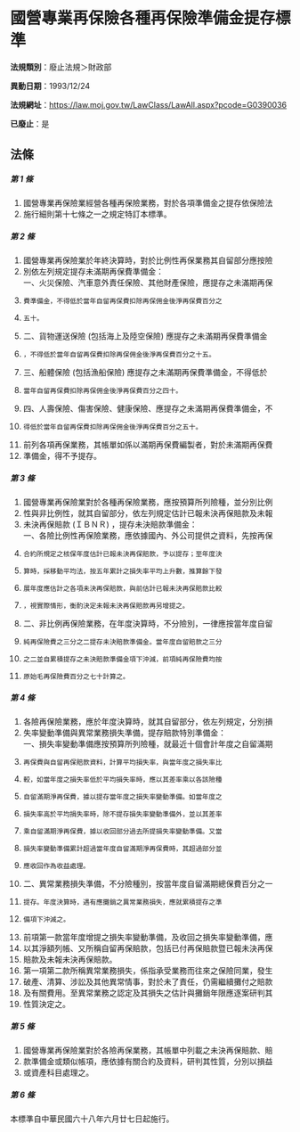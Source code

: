 # 國營專業再保險各種再保險準備金提存標準

**法規類別**：廢止法規＞財政部

**異動日期**：1993/12/24  

**法規網址**：https://law.moj.gov.tw/LawClass/LawAll.aspx?pcode=G0390036

**已廢止**：是



## 法條
##### 第 1 條
1. 國營專業再保險業經營各種再保險業務，對於各項準備金之提存依保險法
1. 施行細則第十七條之一之規定特訂本標準。

##### 第 2 條
1. 國營專業再保險業於年終決算時，對於比例性再保業務其自留部分應按險
1. 別依左列規定提存未滿期再保費準備金：  
一、火災保險、汽車意外責任保險、其他財產保險，應提存之未滿期再保
1.     費準備金，不得低於當年自留再保費扣除再保佣金後淨再保費百分之
1.     五十。
1. 二、貨物運送保險 (包括海上及陸空保險) 應提存之未滿期再保費準備金
1.     ，不得低於當年自留再保費扣除再保佣金後淨再保費百分之十五。
1. 三、船體保險 (包括漁船保險) 應提存之未滿期再保費準備金，不得低於
1.     當年自留再保費扣除再保佣金後淨再保費百分之四十。
1. 四、人壽保險、傷害保險、健康保險、應提存之未滿期再保費準備金，不
1.     得低於當年自留再保費扣除再保佣金後淨再保費百分之五十。
1. 前列各項再保業務，其帳單如係以滿期再保費編製者，對於未滿期再保費
1. 準備金，得不予提存。

##### 第 3 條
1. 國營專業再保險業對於各種再保險業務，應按預算所列險種，並分別比例
1. 性與非比例性，就其自留部分，依左列規定估計已報未決再保賠款及未報
1. 未決再保賠款 (ＩＢＮＲ) ，提存未決賠款準備金：  
一、各險比例性再保險業務，應依據國內、外公司提供之資料，先按再保
1.     合約所規定之核保年度估計已報未決再保賠款，予以提存；至年度決
1.     算時，採移動平均法，按五年累計之損失率平均上升數，推算餘下發
1.     展年度應估計之各項未決再保賠款，與前估計已報未決再保賠款比較
1.     ，視實際情形，衡酌決定未報未決再保賠款再另增提之。
1. 二、非比例再保險業務，在年度決算時，不分險別，一律應按當年度自留
1.     純再保險費之三分之二提存未決賠款準備金。當年度自留賠款之三分
1.     之二並自累積提存之未決賠款準備金項下沖減，前項純再保險費均按
1.     原始毛再保險費百分之七十計算之。

##### 第 4 條
1. 各險再保險業務，應於年度決算時，就其自留部分，依左列規定，分別損
1. 失率變動準備與異常業務損失準備，提存賠款特別準備金：  
一、損失率變動準備應按預算所列險種，就最近十個會計年度之自留滿期
1.     再保費與自留再保賠款資料，計算平均損失率，與當年度之損失率比
1.     較，如當年度之損失率低於平均損失率時，應以其差率乘以各該險種
1.     自留滿期淨再保費，據以提存當年度之損失率變動準備。如當年度之
1.     損失率高於平均捐失率時，除不提存損失率變動準備外，並以其差率
1.     乘自留滿期淨再保費，據以收回部分過去所提損失率變動準備。又當
1.     損失率變動準備累計超過當年度自留滿期淨再保費時，其超過部分並
1.     應收回作為收益處理。
1. 二、異常業務損失準備，不分險種別，按當年度自留滿期總保費百分之一
1.     提存。年度決算時，遇有應攤銷之異常業務損失，應就累積提存之準
1.     備項下沖減之。
1. 前項第一款當年度增提之損失率變動準備，及收回之損失率變動準備，應
1. 以其淨額列帳、又所稱自留再保賠款，包括已付再保賠款暨已報未決再保
1. 賠款及未報未決再保賠款。
1. 第一項第二款所稱異常業務損失，係指承受業務而往來之保險同業，發生
1. 破產、清算、涉訟及其他異常情事，對於未了責任，仍需繼續攤付之賠款
1. 及有關費用。至異常業務之認定及其損失之估計與攤銷年限應逐案研判其
1. 性質決定之。

##### 第 5 條
1. 國營專業再保險業對於各險再保業務，其帳單中列載之未決再保賠款、賠
1. 款準備金或類似帳項，應依據有關合約及資料，研判其性質，分別以損益
1. 或資產科目處理之。

##### 第 6 條
本標準自中華民國六十八年六月廿七日起施行。


